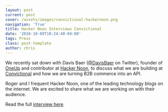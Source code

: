```yaml
---
layout: post
current: post
cover: /assets/images/convictional-hackernoon.png
navigation: 'True'
title: Hacker Noon Interviews Convictional
date: '2018-10-09T10:24:40-04:00'
tags: Press
class: post-template
author: chris
---
```

We recently sat down with Davis Baer ([@DavisBaer](https://twitter.com/davisbaer) on Twitter), founder of [OneUp](https://www.oneupapp.io/) and contributor at [Hacker Noon](https://hackernoon.com), to discuss what we are building at [Convictional](https://www.convictional.com/) and how we are turning B2B commerce into an API. 

Roger and I frequent Hacker Noon, one of the leading technology blogs on the internet. We are excited to share what we are working on with their audience. 

Read the full [interview here](https://hackernoon.com/founder-interviews-chris-grouchy-of-convictional-dcd1e4b9e200).
